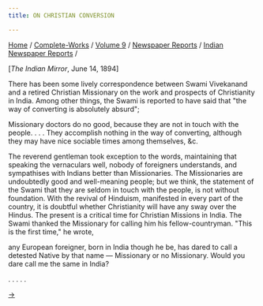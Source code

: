 ```yaml
---
title: ON CHRISTIAN CONVERSION

---
```



[Home](../../../../index.htm) /
[Complete-Works](../../../complete_works.htm) / [Volume
9](../../volume_9_contents.htm) / [Newspaper
Reports](../newspaper_reports_contents.htm) / [Indian Newspaper
Reports](indian_newspaper_contents.htm) /



\[*The Indian Mirror*, June 14, 1894\]

There has been some lively correspondence between Swami Vivekanand and a
retired Christian Missionary on the work and prospects of Christianity
in India. Among other things, the Swami is reported to have said that
"the way of converting is absolutely absurd";

Missionary doctors do no good, because they are not in touch with the
people. . . . They accomplish nothing in the way of converting, although
they may have nice sociable times among themselves, &c.

The reverend gentleman took exception to the words, maintaining that
speaking the vernaculars well, nobody of foreigners understands, and
sympathises with Indians better than Missionaries. The Missionaries are
undoubtedly good and well-meaning people; but we think, the statement of
the Swami that they are seldom in touch with the people, is not without
foundation. With the revival of Hinduism, manifested in every part of
the country, it is doubtful whether Christianity will have any sway over
the Hindus. The present is a critical time for Christian Missions in
India. The Swami thanked the Missionary for calling him his
fellow-countryman. "This is the first time," he wrote,

any European foreigner, born in India though he be, has dared to call a
detested Native by that name — Missionary or no Missionary. Would you
dare call me the same in India?

. . . . .

[→](05_the_indian_mirror_jul_20_1894.htm)


